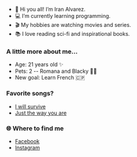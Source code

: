 - 👋 Hi you all! I’m Iran Alvarez.
- 💻 I’m currently learning programming.
- 🎬 My hobbies are watching movies and series.
- 📚 I love reading sci-fi and inspirational books.




### A little more about me...
- Age: 21 years old ✨
- Pets: 2 -- Romana and Blacky 🐶🐱
- New goal: Learn French 🇨🇵 



### Favorite songs?

- [I will survive](https://open.spotify.com/track/7rIovIsXE6kMn629b7kDig?si=MR9nh7fsTcGjcS0bQg5DrQ&utm_source=copy-link&dl_branch=1)
- [Just the way you are](https://open.spotify.com/track/7BqBn9nzAq8spo5e7cZ0dJ?si=dFHCaY2TQHKxxqF4UGNQ0g&utm_source=copy-link&dl_branch=1)


### 🌐 Where to find me
- [Facebook](https://www.facebook.com/Iran.Flores27)
- [Instagram](https://www.instagram.com/iran_maria_27/)



